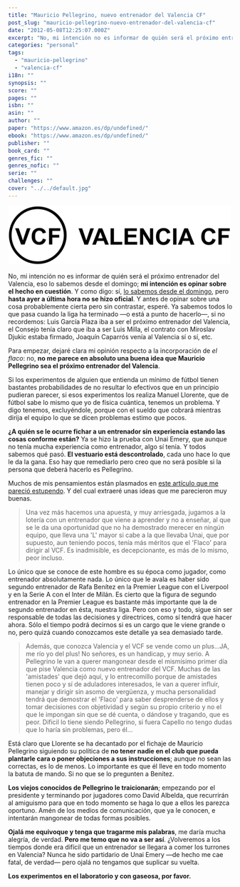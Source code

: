 ```yaml
---
title: "Mauricio Pellegrino, nuevo entrenador del Valencia CF"
post_slug: "mauricio-pellegrino-nuevo-entrenador-del-valencia-cf"
date: "2012-05-08T12:25:07.000Z"
excerpt: "No, mi intención no es informar de quién será el próximo entrenador del Valencia, eso lo sabemos desde el domingo; mi intención es opinar sobre el hecho en cuestión. Y como digo: sí, lo sabemos desde el domingo, pero hasta ayer a última hora no se hizo oficial. Y antes de opinar sobre una cosa probablemente cierta pero sin contrastar, esperé. Ya sabemos todos lo que pasa cuando la liga ha terminado —o está a punto de hacerlo—, si no recordemos: Luis García Plaza iba a ser el próximo entrenador del Valencia, el Consejo tenía claro que iba a ser Luis Milla, el contrato con Miroslav Djukic estaba firmado, Joaquín Caparrós venía al Valencia sí o sí, etc."
categories: "personal"
tags: 
  - "mauricio-pellegrino"
  - "valencia-cf"
i18n: ""
synopsis: ""
score: ""
pages: ""
isbn: ""
asin: ""
author: ""
paper: "https://www.amazon.es/dp/undefined/"
ebook: "https://www.amazon.es/dp/undefined/"
publisher: ""
book_card: ""
genres_fic: ""
genres_nofic: ""
serie: ""
challenges: ""
cover: "../../default.jpg"
---
```


![](images/VCF-texto.png "VCF - Valencia CF")

No, mi intención no es informar de quién será el próximo entrenador del Valencia, eso lo sabemos desde el domingo; **mi intención es opinar sobre el hecho en cuestión**. Y como digo: sí, [lo sabemos desde el domingo](http://www.facebook.com/l.php?u=http%3A%2F%2Fwww.cope.es%2Fvarios%2F06-05-12--mauricio-pellegrino-nuevo-entrenador-del-valencia-287837-1&h=VAQGV8dGDAQGVLEzCt1ar7oWBKk6BQnrZJwFEUhtB0f7KOA), pero **hasta ayer a última hora no se hizo oficial**. Y antes de opinar sobre una cosa probablemente cierta pero sin contrastar, esperé. Ya sabemos todos lo que pasa cuando la liga ha terminado —o está a punto de hacerlo—, si no recordemos: Luis García Plaza iba a ser el próximo entrenador del Valencia, el Consejo tenía claro que iba a ser Luis Milla, el contrato con Miroslav Djukic estaba firmado, Joaquín Caparrós venía al Valencia sí o sí, etc.

Para empezar, dejaré clara mi opinión respecto a la incorporación de _el flaco_: no, **no me parece en absoluto una buena idea que Mauricio Pellegrino sea el próximo entrenador del Valencia**.

Si los experimentos de alguien que entienda un mínimo de fútbol tienen bastantes probabilidades de no resultar lo efectivos que en un principio pudieran parecer, si esos experimentos los realiza Manuel Llorente, que de fútbol sabe lo mismo que yo de física cuántica, tenemos un problema. Y digo tenemos, excluyéndole, porque con el sueldo que cobrará mientras dirija el equipo lo que se dicen problemas estimo que pocos.

**¿A quién se le ocurre fichar a un entrenador sin experiencia estando las cosas conforme están?** Ya se hizo la prueba con Unai Emery, que aunque no tenía mucha experiencia como entrenador, algo sí tenía. Y todos sabemos qué pasó. **El vestuario está descontrolado**, cada uno hace lo que le da la gana. Eso hay que remediarlo pero creo que no será posible si la persona que deberá hacerlo es Pellegrino.

Muchos de mis pensamientos están plasmados en [este artículo que me pareció estupendo](http://labocadellobovcf.blogspot.com.es/2012/05/pellegrino-una-burla-mas.html). Y del cual extraeré unas ideas que me parecieron muy buenas.

> Una vez más hacemos una apuesta, y muy arriesgada, jugamos a la lotería con un entrenador que viene a aprender y no a enseñar, al que se le da una oportunidad que no ha demostrado merecer en ningún equipo, que lleva una 'L' mayor si cabe a la que llevaba Unai, que por supuesto, aun teniendo pocos, tenía más méritos que el 'Flaco' para dirigir al VCF. Es inadmisible, es decepcionante, es más de lo mismo, peor incluso.

Lo único que se conoce de este hombre es su época como jugador, como entrenador absolutamente nada. Lo único que le avala es haber sido segundo entrenador de Rafa Benítez en la Premier League con el Liverpool y en la Serie A con el Inter de Milán. Es cierto que la figura de segundo entrenador en la Premier League es bastante más importante que la de segundo entrenador en ésta, nuestra liga. Pero con eso y todo, sigue sin ser responsable de todas las decisiones y directrices, como sí tendrá que hacer ahora. Sólo el tiempo podrá decirnos si es un cargo que le viene grande o no, pero quizá cuando conozcamos este detalle ya sea demasiado tarde.

> Además, que conozca Valencia y el VCF se vende como un plus...JA, me río yo del plus! No señores, es un handicap, y muy serio. A Pellegrino le van a querer mangonear desde el mismísimo primer día que pise Valencia como nuevo entrenador del VCF. Muchas de las 'amistades' que dejó aquí, y lo entrecomillo porque de amistades tienen poco y sí de aduladores interesados, le van a querer influir, manejar y dirigir sin asomo de vergüenza, y mucha personalidad tendrá que demostrar el 'Flaco' para saber desprenderse de ellos y tomar decisiones con objetividad y según su propio criterio y no el que le impongan sin que se dé cuenta, o dándose y tragando, que es peor. Dificil lo tiene siendo Pellegrino, si fuera Capello no tengo dudas que lo haría sin problemas, pero él...

Está claro que Llorente se ha decantado por el fichaje de Mauricio Pellegrino siguiendo su política de **no tener nadie en el club que pueda plantarle cara o poner objeciones a sus instrucciones**; aunque no sean las correctas, es lo de menos. Lo importante es que él lleve en todo momento la batuta de mando. Si no que se lo pregunten a Benítez.

**Los viejos conocidos de Pellegrino le traicionarán**; empezando por el presidente y terminando por jugadores como David Albelda, que recurrirán al amiguismo para que en todo momento se haga lo que a ellos les parezca oportuno. Amén de los medios de comunicación, que ya le conocen, e intentarán mangonear de todas formas posibles.

**Ojalá me equivoque y tenga que tragarme mis palabras**, me daría mucha alegría, de verdad. **Pero me temo que no va a ser así**. ¿Volveremos a los tiempos donde era difícil que un entrenador se llegara a comer los turrones en Valencia? Nunca he sido partidario de Unai Emery —de hecho me cae fatal, de verdad— pero ojalá no tengamos que suplicar su vuelta.

**Los experimentos en el laboratorio y con gaseosa, por favor.**

